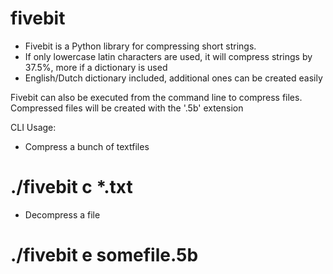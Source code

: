 # fivebit
* Fivebit is a Python library for compressing short strings. 
* If only lowercase latin characters are used, it will compress strings by 37.5%, more if a dictionary is used
* English/Dutch dictionary included, additional ones can be created easily

Fivebit can also be executed from the command line to compress files. Compressed files will be created with the '.5b' extension

CLI Usage:
- Compress a bunch of textfiles

# ./fivebit c *.txt

- Decompress a file

# ./fivebit e somefile.5b
